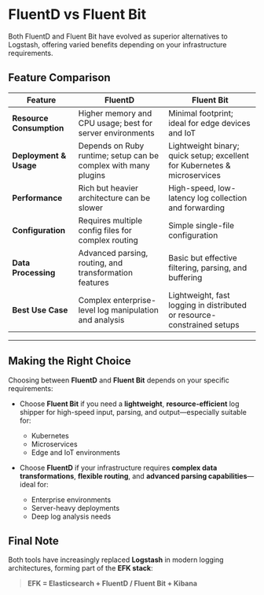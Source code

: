# FluentD vs Fluent Bit

Both FluentD and Fluent Bit have evolved as superior alternatives to Logstash, offering varied benefits depending on your infrastructure requirements.



## Feature Comparison

| Feature                     | FluentD                                                                 | Fluent Bit                                                              |
|-----------------------------|--------------------------------------------------------------------------|-------------------------------------------------------------------------|
| **Resource Consumption**    | Higher memory and CPU usage; best for server environments                | Minimal footprint; ideal for edge devices and IoT                      |
| **Deployment & Usage**      | Depends on Ruby runtime; setup can be complex with many plugins          | Lightweight binary; quick setup; excellent for Kubernetes & microservices |
| **Performance**             | Rich but heavier architecture can be slower                              | High-speed, low-latency log collection and forwarding                  |
| **Configuration**           | Requires multiple config files for complex routing                       | Simple single-file configuration                                       |
| **Data Processing**         | Advanced parsing, routing, and transformation features                   | Basic but effective filtering, parsing, and buffering                  |
| **Best Use Case**           | Complex enterprise-level log manipulation and analysis                   | Lightweight, fast logging in distributed or resource-constrained setups |

---

## Making the Right Choice

Choosing between **FluentD** and **Fluent Bit** depends on your specific requirements:

- Choose **Fluent Bit** if you need a **lightweight**, **resource-efficient** log shipper for high-speed input, parsing, and output—especially suitable for:
  - Kubernetes
  - Microservices
  - Edge and IoT environments

- Choose **FluentD** if your infrastructure requires **complex data transformations**, **flexible routing**, and **advanced parsing capabilities**—ideal for:
  - Enterprise environments
  - Server-heavy deployments
  - Deep log analysis needs



## Final Note

Both tools have increasingly replaced **Logstash** in modern logging architectures, forming part of the **EFK stack**:

> **EFK = Elasticsearch + FluentD / Fluent Bit + Kibana**
